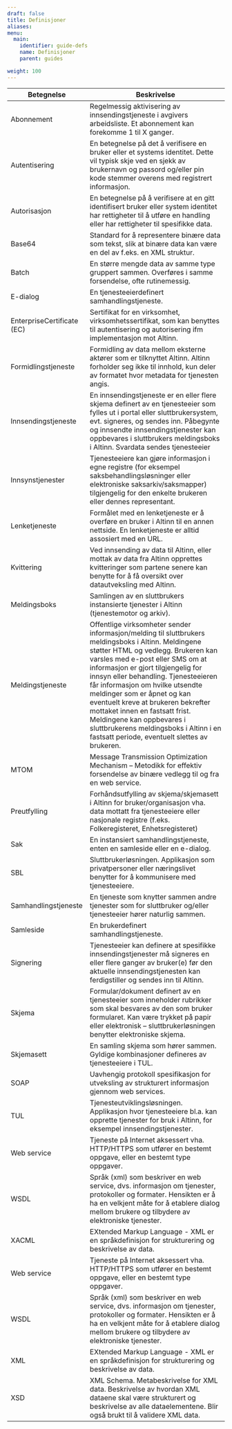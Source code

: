 ```yaml
---
draft: false
title: Definisjoner
aliases:
menu:
  main:
    identifier: guide-defs
    name: Definisjoner
    parent: guides

weight: 100
---
```



| Betegnelse | Beskrivelse |
|--------|--------|
|Abonnement|Regelmessig aktivisering av innsendingstjeneste i avgivers arbeidsliste. Et abonnement kan forekomme 1 til X ganger.|
|Autentisering|En betegnelse på det å verifisere en bruker eller et systems identitet. Dette vil typisk skje ved en sjekk av brukernavn og passord og/eller pin kode stemmer overens med registrert informasjon.|
|Autorisasjon|En betegnelse på å verifisere at en gitt identifisert bruker eller system identitet har rettigheter til å utføre en handling eller har rettigheter til spesifikke data.|
|Base64|Standard for å representere binære data som tekst, slik at binære data kan være en del av f.eks. en XML struktur.|
|Batch|En større mengde data av samme type gruppert sammen. Overføres i samme forsendelse, ofte rutinemessig.|
|E-dialog|En tjenesteeierdefinert samhandlingstjeneste.|
|EnterpriseCertificate (EC)|Sertifikat for en virksomhet, virksomhetssertifikat, som kan benyttes til autentisering og autorisering ifm implementasjon mot Altinn.|
|Formidlingstjeneste|Formidling av data mellom eksterne aktører som er tilknyttet Altinn. Altinn forholder seg ikke til innhold, kun deler av formatet hvor metadata for tjenesten angis.|
|Innsendingstjeneste|En innsendingstjeneste er en eller flere skjema definert av en tjenesteeier som fylles ut i portal eller sluttbrukersystem, evt. signeres, og sendes inn. Påbegynte og innsendte innsendingstjenester kan oppbevares i sluttbrukers meldingsboks i Altinn. Svardata sendes tjenesteeier|
|Innsynstjenester|Tjenesteeiere kan gjøre informasjon i egne registre (for eksempel saksbehandlingsløsninger eller elektroniske saksarkiv/saksmapper) tilgjengelig for den enkelte brukeren eller dennes representant.|
|Lenketjeneste|Formålet med en lenketjeneste er å overføre en bruker i Altinn til en annen nettside. En lenketjeneste er alltid assosiert med en URL.|
|Kvittering|Ved innsending av data til Altinn, eller mottak av data fra Altinn opprettes kvitteringer som partene senere kan benytte for å få oversikt over datautveksling med Altinn.|
|Meldingsboks|Samlingen av en sluttbrukers instansierte tjenester i Altinn (tjenestemotor og arkiv).|
| Meldingstjeneste | Offentlige virksomheter sender informasjon/melding til sluttbrukers meldingsboks i Altinn. Meldingene støtter HTML og vedlegg. Brukeren kan varsles med e-post eller SMS om at informasjon er gjort tilgjengelig for innsyn eller behandling. Tjenesteeieren får informasjon om hvilke utsendte meldinger som er åpnet og kan eventuelt kreve at brukeren bekrefter mottaket innen en fastsatt frist. Meldingene kan oppbevares i sluttbrukerens meldingsboks i Altinn i en fastsatt periode, eventuelt slettes av brukeren.|
|MTOM|Message Transmission Optimization Mechanism – Metodikk for effektiv forsendelse av binære vedlegg til og fra en web service.|
|Preutfylling|Forhåndsutfylling av skjema/skjemasett i Altinn for bruker/organisasjon vha. data mottatt fra tjenesteeiere eller nasjonale registre (f.eks. Folkeregisteret, Enhetsregisteret)|
|Sak|En instansiert samhandlingstjeneste, enten en samleside eller en e-dialog.|
|SBL|Sluttbrukerløsningen. Applikasjon som privatpersoner eller næringslivet benytter for å kommunisere med tjenesteeiere.|
|Samhandlingstjeneste|En tjeneste som knytter sammen andre tjenester som for sluttbruker og/eller tjenesteeier hører naturlig sammen.|
|Samleside|En brukerdefinert samhandlingstjeneste.|
|Signering|Tjenesteeier kan definere at spesifikke innsendingstjenester må signeres en eller flere ganger av bruker(e) før den aktuelle innsendingstjenesten kan ferdigstiller og sendes inn til Altinn.|
|Skjema|Formular/dokument definert av en tjenesteeier som inneholder rubrikker som skal besvares av den som bruker formularet. Kan være trykket på papir eller elektronisk – sluttbrukerløsningen benytter elektroniske skjema.|
|Skjemasett|En samling skjema som hører sammen. Gyldige kombinasjoner defineres av tjenesteeiere i TUL.|
|SOAP|Uavhengig protokoll spesifikasjon for utveksling av strukturert informasjon gjennom web services.|
|TUL|Tjenesteutviklingsløsningen. Applikasjon hvor tjenesteeiere bl.a. kan opprette tjenester for bruk i Altinn, for eksempel innsendingstjenester.|
|Web service|Tjeneste på Internet aksessert vha. HTTP/HTTPS som utfører en bestemt oppgave, eller en bestemt type oppgaver.|
|WSDL|Språk (xml) som beskriver en web service, dvs. informasjon om tjenester, protokoller og formater. Hensikten er å ha en velkjent måte for å etablere dialog mellom brukere og tilbydere av elektroniske tjenester.|
|XACML|EXtended Markup Language - XML er en språkdefinisjon for strukturering og beskrivelse av data.|
|Web service|Tjeneste på Internet aksessert vha. HTTP/HTTPS som utfører en bestemt oppgave, eller en bestemt type oppgaver.|
|WSDL|Språk (xml) som beskriver en web service, dvs. informasjon om tjenester, protokoller og formater. Hensikten er å ha en velkjent måte for å etablere dialog mellom brukere og tilbydere av elektroniske tjenester.|
|XML|EXtended Markup Language - XML er en språkdefinisjon for strukturering og beskrivelse av data.|
|XSD|XML Schema. Metabeskrivelse for XML data. Beskrivelse av hvordan XML dataene skal være strukturert og beskrivelse av alle dataelementene. Blir også brukt til å validere XML data.|
